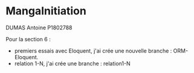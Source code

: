 # MangaInitiation

DUMAS Antoine P1802788

Pour la section 6 : 
 - premiers essais avec Eloquent, j'ai crée une nouvelle branche : ORM-Eloquent.
 - relation 1-N, j'ai crée une branche : relation1-N